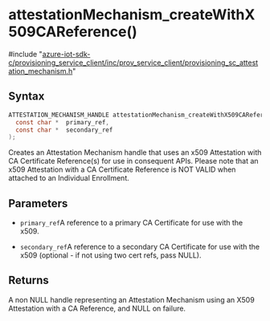 # attestationMechanism_createWithX509CAReference()

\#include "[azure-iot-sdk-c/provisioning_service_client/inc/prov_service_client/provisioning_sc_attestation_mechanism.h](../iot-c-ref-provisioning-sc-attestation-mechanism-h.md)"  

## Syntax

```C
ATTESTATION_MECHANISM_HANDLE attestationMechanism_createWithX509CAReference(
  const char *  primary_ref,
  const char *  secondary_ref
);
```

Creates an Attestation Mechanism handle that uses an x509 Attestation with CA Certificate Reference(s) for use in consequent APIs. Please note that an x509 Attestation with a CA Certificate Reference is NOT VALID when attached to an Individual Enrollment.

## Parameters
* `primary_ref`A reference to a primary CA Certificate for use with the x509. 

* `secondary_ref`A reference to a secondary CA Certificate for use with the x509 (optional - if not using two cert refs, pass NULL).

## Returns
A non NULL handle representing an Attestation Mechanism using an X509 Attestation with a CA Reference, and NULL on failure.

